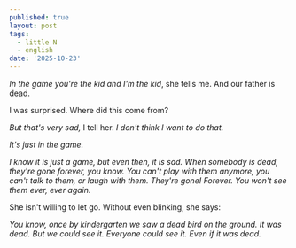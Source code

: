 ```yaml
---
published: true
layout: post
tags:
  - little N
  - english
date: '2025-10-23'
---
```


_In the game you're the kid and I'm the kid_, she tells me. And our father is dead. 

I was surprised. Where did this come from? 

_But that's very sad,_ I tell her. _I don't think I want to do that._ 

_It's just in the game._ 

_I know it is just a game, but even then, it is sad. When somebody is dead, they're gone forever, you know. You can't play with them anymore, you can't talk to them, or laugh with them. They're gone! Forever. You won't see them ever, ever again._ 

She isn't willing to let go. Without even blinking, she says:

_You know, once by kindergarten we saw a dead bird on the ground. It was dead. But we could see it. Everyone could see it. Even if it was dead._
